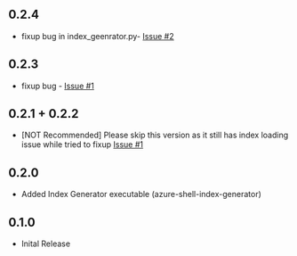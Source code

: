 ## 0.2.4
* fixup bug in index_geenrator.py- [Issue #2](https://github.com/yokawasa/azure-shell/issues/2)

## 0.2.3
* fixup bug - [Issue #1](https://github.com/yokawasa/azure-shell/issues/1)

## 0.2.1 + 0.2.2
* [NOT Recommended] Please skip this version as it still has index loading issue while tried to fixup [Issue #1](https://github.com/yokawasa/azure-shell/issues/1)

## 0.2.0
* Added Index Generator executable (azure-shell-index-generator) 

## 0.1.0
* Inital Release
